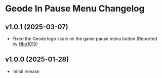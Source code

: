 # Geode In Pause Menu Changelog
## v1.0.1 (2025-03-07)
- Fixed the Geode logo scale on the game pause menu button (Reported by [Hbg1010](user:9115450))

## v1.0.0 (2025-01-28)
- Initial release
